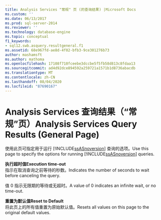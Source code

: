 ```yaml
---
title: Analysis Services "常规" 页 (的查询结果) |Microsoft Docs
ms.custom: ''
ms.date: 06/13/2017
ms.prod: sql-server-2014
ms.reviewer: ''
ms.technology: database-engine
ms.topic: conceptual
f1_keywords:
- sql12.swb.asquery.resultgeneral.f1
ms.assetid: 68e967fd-ae8d-4f02-bfb3-9ce301276b73
author: mashamsft
ms.author: mathoma
ms.openlocfilehash: 17108f710fceebe3dccbe5f5fb58d813c8fdaa13
ms.sourcegitcommit: ad4d92dce894592a259721a1571b1d8736abacdb
ms.translationtype: MT
ms.contentlocale: zh-CN
ms.lasthandoff: 08/04/2020
ms.locfileid: "87690167"
---
```

# <a name="analysis-services-query-results-general-page"></a><span data-ttu-id="c9c09-102">Analysis Services 查询结果（“常规”页）</span><span class="sxs-lookup"><span data-stu-id="c9c09-102">Analysis Services Query Results (General Page)</span></span>
  <span data-ttu-id="c9c09-103">使用此页可指定用于运行 [!INCLUDE[ssASnoversion](../includes/ssasnoversion-md.md)] 查询的选项。</span><span class="sxs-lookup"><span data-stu-id="c9c09-103">Use this page to specify the options for running [!INCLUDE[ssASnoversion](../includes/ssasnoversion-md.md)] queries.</span></span>  
  
 <span data-ttu-id="c9c09-104">**执行超时值**</span><span class="sxs-lookup"><span data-stu-id="c9c09-104">**Execution time-out**</span></span>  
 <span data-ttu-id="c9c09-105">指示在取消查询之前等待的秒数。</span><span class="sxs-lookup"><span data-stu-id="c9c09-105">Indicates the number of seconds to wait before canceling the query.</span></span>  
  
 <span data-ttu-id="c9c09-106">值 0 指示无限期的等待或无超时。</span><span class="sxs-lookup"><span data-stu-id="c9c09-106">A value of 0 indicates an infinite wait, or no time-out.</span></span>  
  
 <span data-ttu-id="c9c09-107">**重置为默认值**</span><span class="sxs-lookup"><span data-stu-id="c9c09-107">**Reset to Default**</span></span>  
 <span data-ttu-id="c9c09-108">将此页上的所有值重置为原始默认值。</span><span class="sxs-lookup"><span data-stu-id="c9c09-108">Resets all values on this page to the original default values.</span></span>  
  
  
